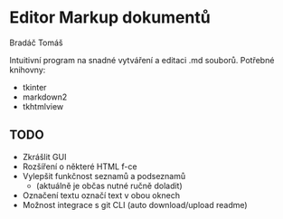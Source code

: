 
# Editor Markup dokumentů

Bradáč Tomáš

Intuitivní program na snadné vytváření a editaci .md souborů.
Potřebné knihovny:

- tkinter
- markdown2
- tkhtmlview

## TODO

- Zkrášlit GUI
- Rozšíření o některé HTML f-ce
- Vylepšit funkčnost seznamů a podseznamů
  - (aktuálně je občas nutné ručně doladit)
- Označení textu označí text v obou oknech
- Možnost integrace s git CLI (auto download/upload readme)
